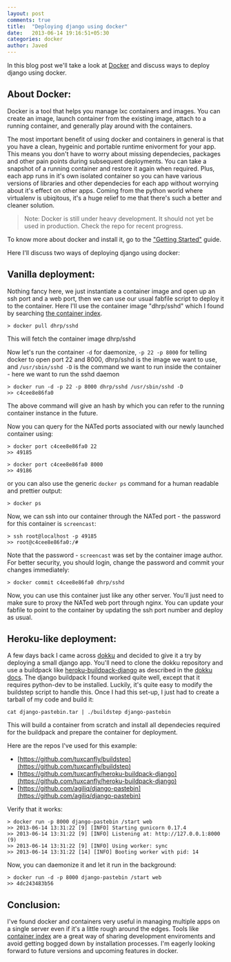 ```yaml
---
layout: post
comments: true
title:  "Deploying django using docker"
date:   2013-06-14 19:16:51+05:30
categories: docker
author: Javed
---
```

In this blog post we'll take a look at [Docker](http://docker.io) and
discuss ways to deploy django using docker.


About Docker:
-------------

Docker is a tool that helps you manage lxc containers and images. You can
create an image, launch container from the existing image, attach to a running
container, and generally play around with the containers.

The most important benefit of using docker and containers in general is that
you have a clean, hygeinic and portable runtime enivorment for your app. This
means you don't have to worry about missing dependecies, packages and other
pain points during subsequent deployments. You can take a snapshot of a running
container and restore it again when required. Plus, each app runs in it's own
isolated container so you can have various versions of libraries and other
dependecies for each app without worrying about it's effect on other apps.
Coming from the python world where virtualenv is ubiqitous, it's a huge relief
to me that there's such a better and cleaner solution.

>  Note: Docker is still under heavy development. It should not yet be used in
>  production. Check the repo for recent progress.

To know more about docker and install it, go to the ["Getting Started"](http://www.docker.io/gettingstarted/) guide.

Here I'll discuss two ways of deploying django using docker:

Vanilla deployment:
-------------------

Nothing fancy here, we just instantiate a container image and open up an ssh
port and a web port, then we can use our usual fabfile script to deploy it to
the container. Here I'll use the container image "dhrp/sshd" which I found by
searching [the container index](https://index.docker.io/search?q=ssh).

    > docker pull dhrp/sshd

This will fetch the container image dhrp/sshd

Now let's run the container `-d` for daemonize, `-p 22 -p 8000` for telling docker
to open port 22 and 8000, dhrp/sshd is the image we want to use, and `/usr/sbin/sshd -D`
is the command we want to run inside the container - here we want to run the sshd daemon

    > docker run -d -p 22 -p 8000 dhrp/sshd /usr/sbin/sshd -D
    >> c4cee8e86fa0

The above command will give an hash by which you can refer to the running
container instance in the future.

Now you can query for the NATed ports associated with our newly launched
container using:

    > docker port c4cee8e86fa0 22
    >> 49185

    > docker port c4cee8e86fa0 8000
    >> 49186

or you can also use the generic `docker ps` command for a human readable and
prettier output:

    > docker ps

Now, we can ssh into our container through the NATed port - the password for
this container is `screencast`:

    > ssh root@localhost -p 49185
    >> root@c4cee8e86fa0:/#

Note that the password - `screencast` was set by the container image author.
For better security, you should login, change the password and commit your
changes immediately:

    > docker commit c4cee8e86fa0 dhrp/sshd

Now, you can use this container just like any other server. You'll just need to
make sure to proxy the NATed web port through nginx. You can update your
fabfile to point to the container by updating the ssh port number and deploy as
usual.

Heroku-like deployment:
-----------------------

A few days back I came across [dokku](https://github.com/progrium/dokku) and
decided to give it a try by deploying a small django app. You'll need to clone
the dokku repository and use a buildpack like
[heroku-buildpack-django](https://github.com/jiaaro/heroku-buildpack-django) as described
in the [dokku docs](https://github.com/progrium/buildstep#adding-buildpacks). The
django buildpack I found worked quite well, except that it requires python-dev to be installed.
Luckily, it's quite easy to modify the buildstep script to handle this. Once I had this set-up,
I just had to create a tarball of my code and build it:

    cat django-pastebin.tar | ./buildstep django-pastebin

This will build a container from scratch and install all dependecies required
for the buildpack and prepare the container for deployment.

Here are the repos I've used for this example:

* [https://github.com/tuxcanfly/buildstep](https://github.com/tuxcanfly/buildstep)
* [https://github.com/tuxcanfly/heroku-buildpack-django](https://github.com/tuxcanfly/heroku-buildpack-django)
* [https://github.com/agiliq/django-pastebin](https://github.com/agiliq/django-pastebin)


Verify that it works:

    > docker run -p 8000 django-pastebin /start web
    >> 2013-06-14 13:31:22 [9] [INFO] Starting gunicorn 0.17.4
    >> 2013-06-14 13:31:22 [9] [INFO] Listening at: http://127.0.0.1:8000 (9)
    >> 2013-06-14 13:31:22 [9] [INFO] Using worker: sync
    >> 2013-06-14 13:31:22 [14] [INFO] Booting worker with pid: 14

Now, you can daemonize it and let it run in the background:

    > docker run -d -p 8000 django-pastebin /start web
    >> 4dc243483b56

Conclusion:
-----------

I've found docker and containers very useful in managing multiple apps on a
single server even if it's a little rough around the edges. Tools like
[container index](https://index.docker.io/) are a great way of sharing
development enviroments and avoid getting bogged down by installation
processes. I'm eagerly looking forward to future versions and upcoming features
in docker.


